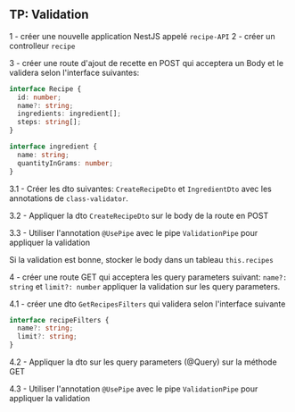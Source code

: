 ## TP: Validation

1 - créer une nouvelle application NestJS appelé `recipe-API`
2 - créer un controlleur `recipe`

3 - créer une route d'ajout de recette en POST qui acceptera un Body et le validera selon l'interface suivantes:
```ts
interface Recipe {
  id: number; 
  name?: string;
  ingredients: ingredient[];
  steps: string[];
}

interface ingredient {
  name: string;
  quantityInGrams: number;
}
```

3.1 - Créer les dto suivantes: `CreateRecipeDto` et `IngredientDto` avec les annotations de `class-validator`.

3.2 - Appliquer la dto `CreateRecipeDto` sur le body de la route en POST

3.3 - Utiliser l'annotation `@UsePipe` avec le pipe `ValidationPipe` pour appliquer la validation

Si la validation est bonne, stocker le body dans un tableau `this.recipes`

4 - créer une route GET qui acceptera les query parameters suivant: `name?: string` et `limit?: number` 
appliquer la validation sur les query parameters.

4.1 - créer une dto `GetRecipesFilters` qui validera selon l'interface suivante
```ts
interface recipeFilters {
  name?: string;
  limit?: string;
}
```

4.2 - Appliquer la dto sur les query parameters (@Query) sur la méthode GET

4.3 - Utiliser l'annotation `@UsePipe` avec le pipe `ValidationPipe` pour appliquer la validation
